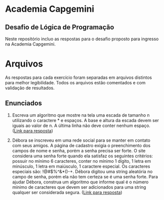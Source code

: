 # Academia Capgemini 
## Desafio de Lógica de Programação
Neste repositório incluo as respostas para o desafio proposto para ingresso na Academia Capgemini.

# Arquivos
As respostas para cada exercício foram separadas em arquivos distintos para melhor legibilidade. Todos os arquivos estão comentados e com validação de resultados.

## Enunciados
1. Escreva um algoritmo que mostre na tela uma escada de tamanho n utilizando o caractere * e espaços. A base e altura da escada devem ser iguais ao valor de n. A última linha não deve conter nenhum espaço. ([Link para resposta](https://github.com/matheusrayol/Academia-Capgemini/blob/main/Questao1.js))

2. Débora se inscreveu em uma rede social para se manter em contato com seus amigos. A página de cadastro exigia o preenchimento dos campos de nome e senha, porém a senha precisa ser forte. O site considera uma senha forte quando ela satisfaz os seguintes critérios: possuir no mínimo 6 caracteres, conter no mínimo 1 dígito, 1 letra em minúsculo, 1 letra em maiúsculo, 1 caractere especial. Os caracteres especiais são: !@#$%^&*()-+. Débora digitou uma string aleatória no campo de senha, porém ela não tem certeza se é uma senha forte. Para ajudar Débora, construa um algoritmo que informe qual é o número mínimo de caracteres que devem ser adicionados para uma string qualquer ser considerada segura. ([Link para resposta](https://github.com/matheusrayol/Academia-Capgemini/blob/main/Questao2.js))
